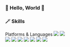### 👋 Hello, World 👋

### 🪄 Skills
Platforms & Languages
<img src="https://img.shields.io/badge/BLOG-000000?style=flat-square&logo=Notion&logoColor=white"/> <img src="https://img.shields.io/badge/reoiy14@gmail.com-EA4335?style=flat-square&logo=Gmail&logoColor=white"/><br>
<img src="https://img.shields.io/badge/-A8B9CC?style=flat-square&logo=C&logoColor=white"/> <img src="https://img.shields.io/badge/Python-3776AB?style=flat-square&logo=Python&logoColor=white"/> <img src="https://img.shields.io/badge/TensorFlow-FF6F00?style=flat-square&logo=TensorFlow&logoColor=white"/> <img src="https://img.shields.io/badge/Html5-E34F26?style=flat-square&logo=Html5&logoColor=white"/> <img src="https://img.shields.io/badge/CSS3-1572B6?style=flat-square&logo=CSS3&logoColor=white"/> <img src="https://img.shields.io/badge/Android-3DDC84?style=flat-square&logo=Android&logoColor=white"/> <img src="https://img.shields.io/badge/Swift-F05138?style=flat-square&logo=Swift&logoColor=white"/>
